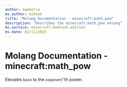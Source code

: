 ```yaml
---
author: mammerla
ms.author: mikeam
title: "Molang Documentation - minecraft:math_pow"
description: "Describes the minecraft:math_pow molang"
ms.service: minecraft-bedrock-edition
ms.date: 02/11/2025 
---
```


# Molang Documentation - minecraft:math_pow

Elevates `base` to the `exponent`'th power.
